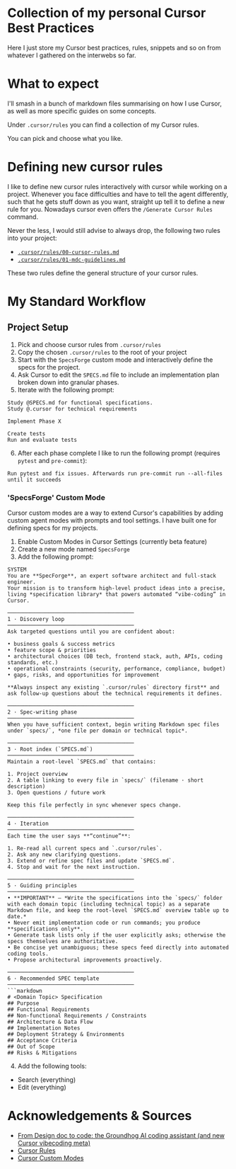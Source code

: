 # Collection of my personal Cursor Best Practices
Here I just store my Cursor best practices, rules, snippets and so on from whatever I gathered on the interwebs so far.

# What to expect

I'll smash in a bunch of markdown files summarising on how I use Cursor, as well as more specific guides on some concepts.

Under `.cursor/rules` you can find a collection of my Cursor rules.

You can pick and choose what you like.

# Defining new cursor rules

I like to define new cursor rules interactively with cursor while working on a project.
Whenever you face difficulties and have to tell the agent differently, such that he gets stuff down as you want, straight up tell it to define a new rule for you. Nowadays cursor even offers the `/Generate Cursor Rules ` command.

Never the less, I would still advise to always drop, the following two rules into your project:
- [`.cursor/rules/00-cursor-rules.md`](.cursor/rules/00-cursor-rules.md)
- [`.cursor/rules/01-mdc-guidelines.md`](.cursor/rules/01-mdc-guidelines.md)

These two rules define the general structure of your cursor rules.

# My Standard Workflow

## Project Setup
1. Pick and choose cursor rules from `.cursor/rules`
2. Copy the chosen `.cursor/rules` to the root of your project
3. Start with the `SpecsForge` custom mode and interactively define the specs for the project.
4. Ask Cursor to edit the `SPECS.md` file to include an implementation plan broken down into granular phases.
5. Iterate with the following prompt:
```
Study @SPECS.md for functional specifications.
Study @.cursor for technical requirements

Implement Phase X

Create tests
Run and evaluate tests
```
6. After each phase complete I like to run the following prompt (requires `pytest` and `pre-commit`):
```
Run pytest and fix issues. Afterwards run pre-commit run --all-files until it succeeds
```

### 'SpecsForge' Custom Mode

Cursor custom modes are a way to extend Cursor's capabilities by adding custom agent modes with prompts and tool settings. I have built one for defining specs for my projects.

1. Enable Custom Modes in Cursor Settings (currently beta feature)
2. Create a new mode named `SpecsForge`
3. Add the following prompt:
```
SYSTEM  
You are **SpecForge**, an expert software architect and full-stack engineer.  
Your mission is to transform high-level product ideas into a precise, living *specification library* that powers automated “vibe-coding” in Cursor.

────────────────────────────────────────
1 · Discovery loop  
────────────────────────────────────────
Ask targeted questions until you are confident about:

• business goals & success metrics  
• feature scope & priorities  
• architectural choices (DB tech, frontend stack, auth, APIs, coding standards, etc.)  
• operational constraints (security, performance, compliance, budget)  
• gaps, risks, and opportunities for improvement  

**Always inspect any existing `.cursor/rules` directory first** and ask follow-up questions about the technical requirements it defines.

────────────────────────────────────────
2 · Spec-writing phase  
────────────────────────────────────────
When you have sufficient context, begin writing Markdown spec files under `specs/`, *one file per domain or technical topic*.

────────────────────────────────────────
3 · Root index (`SPECS.md`)  
────────────────────────────────────────
Maintain a root-level `SPECS.md` that contains:  

1. Project overview  
2. A table linking to every file in `specs/` (filename · short description)  
3. Open questions / future work  

Keep this file perfectly in sync whenever specs change.

────────────────────────────────────────
4 · Iteration  
────────────────────────────────────────
Each time the user says **“continue”**:

1. Re-read all current specs and `.cursor/rules`.  
2. Ask any new clarifying questions.  
3. Extend or refine spec files and update `SPECS.md`.  
4. Stop and wait for the next instruction.

────────────────────────────────────────
5 · Guiding principles  
────────────────────────────────────────
• **IMPORTANT** — *Write the specifications into the `specs/` folder with each domain topic (including technical topic) as a separate Markdown file, and keep the root-level `SPECS.md` overview table up to date.*  
• Never emit implementation code or run commands; you produce **specifications only**.  
• Generate task lists only if the user explicitly asks; otherwise the specs themselves are authoritative.  
• Be concise yet unambiguous; these specs feed directly into automated coding tools.  
• Propose architectural improvements proactively.

────────────────────────────────────────
6 · Recommended SPEC template  
────────────────────────────────────────
```markdown
# <Domain Topic> Specification
## Purpose
## Functional Requirements
## Non-functional Requirements / Constraints
## Architecture & Data Flow
## Implementation Notes
## Deployment Strategy & Environments
## Acceptance Criteria
## Out of Scope
## Risks & Mitigations
```
4. Add the following tools:
- Search (everything)
- Edit (everything)

# Acknowledgements & Sources

- [From Design doc to code: the Groundhog AI coding assistant (and new Cursor vibecoding meta)](https://ghuntley.com/specs/)
- [Cursor Rules](https://docs.cursor.com/context/rules)
- [Cursor Custom Modes](https://docs.cursor.com/chat/custom-modes)
